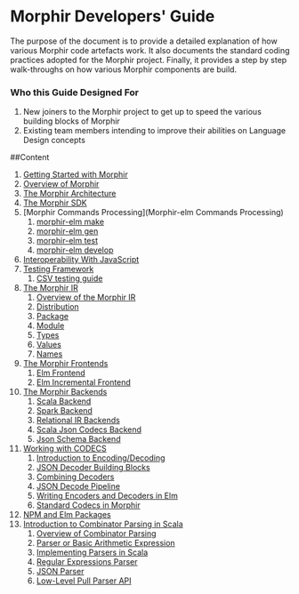 # Morphir Developers' Guide
The purpose of the document is to provide a detailed explanation of how various Morphir code artefacts work.
It also documents the standard coding practices adopted for the Morphir project.
Finally, it provides a step by step walk-throughs on how various Morphir components are build.

### Who this Guide Designed For
1. New joiners to the Morphir project to get up to speed the various building blocks of Morphir
2. Existing team members intending to improve their abilities on Language Design concepts

##Content
1. [Getting Started with Morphir](../README.md) <br>
2. [Overview of Morphir](#)
3. [The Morphir Architecture](#) <br>
4. [The Morphir SDK](#) <br>
5. [Morphir Commands Processing](Morphir-elm Commands Processing) <br>
    1. [morphir-elm make](#) <br>
    2. [morphir-elm gen](#) <br>
    3. [morphir-elm test](#) <br>
    4. [morphir-elm develop](#) <br>
6. [Interoperability With JavaScript](#) <br>
7. [Testing Framework](#) <br>
    1. [CSV testing guide ](files/spark-testing-framework.md)
8. [The Morphir IR](#) <br>
    1. [Overview of the Morphir IR](#) <br>
    2. [Distribution](#) <br>
    3. [Package](#) <br>
    4. [Module](#) <br>
    5. [Types](#) <br>
    6. [Values](#) <br>
    7. [Names](#) <br>
9. [The Morphir Frontends](#) <br>
    1. [Elm Frontend](#) <br>
    2. [Elm Incremental Frontend](#) <br>
10. [The Morphir Backends](#) <br>
    1. [Scala Backend](files/scala-backend.md)
    2. [Spark Backend](files/spark-backend.md)
    3. [Relational IR Backends](files/relational-backend.md)
    4. [Scala Json Codecs Backend](files/scala-backend.md)
    5. [Json Schema Backend](files/json-schema-mappings.md)
11. [Working with CODECS](#) <br>
    1. [Introduction to Encoding/Decoding](#) <br>
    2. [JSON Decoder Building Blocks](#) <br>
    3. [Combining Decoders](#) <br>
    4. [JSON Decode Pipeline](#) <br>
    5. [Writing Encoders and Decoders in Elm](#) <br>
    6. [Standard Codecs in Morphir](#) <br>
12. [NPM and Elm Packages](#) <br>
13. [Introduction to Combinator Parsing in Scala](#) <br>
    1. [Overview of Combinator Parsing](#) <br>
    2. [Parser or Basic Arithmetic Expression](#) <br>
    3. [Implementing Parsers in Scala](#) <br>
    4. [Regular Expressions Parser](#) <br>
    5. [JSON Parser](#) <br>
    6. [Low-Level Pull Parser API](#) <br>

